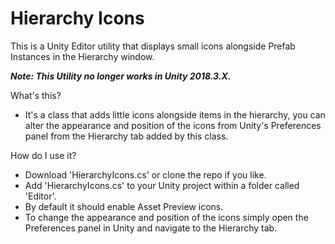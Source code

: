 # Hierarchy Icons
This is a Unity Editor utility that displays small icons alongside Prefab Instances in the Hierarchy window.

<b><i>Note: This Utility no longer works in Unity 2018.3.X.</i></b>

What's this?
- It's a class that adds little icons alongside items in the hierarchy, you can alter the appearance and position of the icons from Unity's Preferences panel from the Hierarchy tab added by this class.

How do I use it?
- Download 'HierarchyIcons.cs' or clone the repo if you like.
- Add 'HierarchyIcons.cs' to your Unity project within a folder called 'Editor'.
- By default it should enable Asset Preview icons.
- To change the appearance and position of the icons simply open the Preferences panel in Unity and navigate to the Hierarchy tab.
